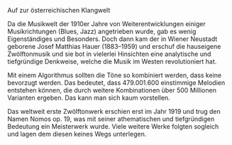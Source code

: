 Auf zur österreichischen Klangwelt

Da die Musikwelt der 1910er Jahre von Weiterentwicklungen einiger Musikrichtungen (Blues, Jazz) angetrieben wurde, gab es wenig Eigenständiges und Besonders. Doch dann kam der in Wiener Neustadt geborene Josef Matthias Hauer (1883–1959) und erschuf die hauseigene Zwölftonmusik und sie bot in vielerlei Hinsichten eine analytische und tiefgründige Denkweise, welche die Musik im Westen revolutioniert hat.
   
Mit einem Algorithmus sollten die Töne so kombiniert werden, dass keine bevorzugt werden. Das bedeutet, dass 479.001.600 einstimmige Melodien entstehen können, die durch weitere Kombinationen über 500 Millionen Varianten ergeben. Das kann man sich kaum vorstellen. 

Das weltweit erste Zwölftonwerk erschien erst im Jahr 1919 und trug den Namen Nomos op. 19, was mit seiner athematischen und tiefgründigen Bedeutung ein Meisterwerk wurde. Viele weitere Werke folgten sogleich und lagen dem diesen keines Wegs unterlegen.
